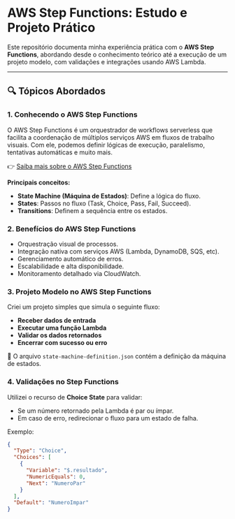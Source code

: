 # AWS Step Functions: Estudo e Projeto Prático

Este repositório documenta minha experiência prática com o **AWS Step Functions**, abordando desde o conhecimento teórico até a execução de um projeto modelo, com validações e integrações usando AWS Lambda.

---

## 🔍 Tópicos Abordados

### 1. Conhecendo o AWS Step Functions
O AWS Step Functions é um orquestrador de workflows serverless que facilita a coordenação de múltiplos serviços AWS em fluxos de trabalho visuais. Com ele, podemos definir lógicas de execução, paralelismo, tentativas automáticas e muito mais.

👉 [Saiba mais sobre o AWS Step Functions](https://aws.amazon.com/pt/step-functions/)

**Principais conceitos:**
- **State Machine (Máquina de Estados)**: Define a lógica do fluxo.
- **States**: Passos no fluxo (Task, Choice, Pass, Fail, Succeed).
- **Transitions**: Definem a sequência entre os estados.

### 2. Benefícios do AWS Step Functions
- Orquestração visual de processos.
- Integração nativa com serviços AWS (Lambda, DynamoDB, SQS, etc).
- Gerenciamento automático de erros.
- Escalabilidade e alta disponibilidade.
- Monitoramento detalhado via CloudWatch.

### 3. Projeto Modelo no AWS Step Functions

Criei um projeto simples que simula o seguinte fluxo:
- **Receber dados de entrada**
- **Executar uma função Lambda**
- **Validar os dados retornados**
- **Encerrar com sucesso ou erro**

🔧 O arquivo `state-machine-definition.json` contém a definição da máquina de estados.

### 4. Validações no Step Functions

Utilizei o recurso de **Choice State** para validar:
- Se um número retornado pela Lambda é par ou ímpar.
- Em caso de erro, redirecionar o fluxo para um estado de falha.
  
Exemplo:
```json
{
  "Type": "Choice",
  "Choices": [
    {
      "Variable": "$.resultado",
      "NumericEquals": 0,
      "Next": "NumeroPar"
    }
  ],
  "Default": "NumeroImpar"
}

